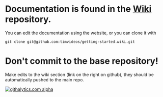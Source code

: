 # Documentation is found in the [Wiki](https://github.com/timvideos/getting-started/wiki) repository.

You can edit the documentation using the website, or you can clone it with
```
git clone git@github.com:timvideos/getting-started.wiki.git
```

# Don't commit to the base repository!

Make edits to the wiki section (link on the right on github), they should be automatically pushed to the main repo.

[![githalytics.com alpha](https://cruel-carlota.pagodabox.com/9f3b89d7feac43bbbd791b9313d2e7e3 "githalytics.com")](http://githalytics.com/github.com/timvideos)
